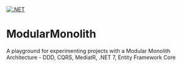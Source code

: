 [![.NET](https://github.com/iongritco/ModularMonolith/actions/workflows/dotnet.yml/badge.svg)](https://github.com/iongritco/ModularMonolith/actions/workflows/dotnet.yml)

# ModularMonolith
A playground for experimenting projects with a Modular Monolith Architecture - DDD, CQRS, MediatR, .NET 7, Entity Framework Core
